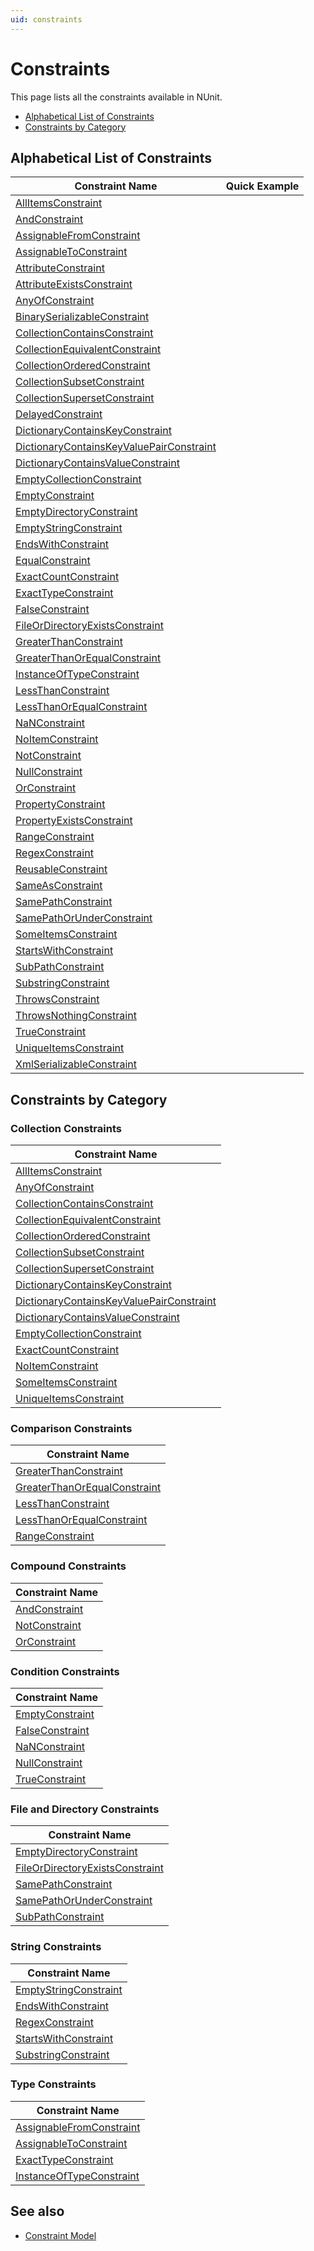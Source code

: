 ```yaml
---
uid: constraints
---
```


# Constraints

This page lists all the constraints available in NUnit.

* [Alphabetical List of Constraints](#alphabetical-list-of-constraints)
* [Constraints by Category](#constraints-by-category)

## Alphabetical List of Constraints

| Constraint Name                       | Quick Example |
| ------------------------------------- | ------------- |
| [AllItemsConstraint](AllItemsConstraint.md)               | |
| [AndConstraint](AndConstraint.md)                    | |
| [AssignableFromConstraint](AssignableFromConstraint.md)         | |
| [AssignableToConstraint](AssignableToConstraint.md)           | |
| [AttributeConstraint](AttributeConstraint.md)              | |
| [AttributeExistsConstraint](AttributeExistsConstraint.md)        | |
| [AnyOfConstraint](AnyOfConstraint.md)                  | |
| [BinarySerializableConstraint](BinarySerializableConstraint.md)     | |
| [CollectionContainsConstraint](CollectionContainsConstraint.md)     | |
| [CollectionEquivalentConstraint](CollectionEquivalentConstraint.md)   | |
| [CollectionOrderedConstraint](CollectionOrderedConstraint.md)      | |
| [CollectionSubsetConstraint](CollectionSubsetConstraint.md)       | |
| [CollectionSupersetConstraint](CollectionSupersetConstraint.md)     | |
| [DelayedConstraint](DelayedConstraint.md)                | |
| [DictionaryContainsKeyConstraint](DictionaryContainsKeyConstraint.md)  | |
| [DictionaryContainsKeyValuePairConstraint](DictionaryContainsKeyValuePairConstraint.md)  | |
| [DictionaryContainsValueConstraint](DictionaryContainsValueConstraint.md)| |
| [EmptyCollectionConstraint](EmptyCollectionConstraint.md)        | |
| [EmptyConstraint](EmptyConstraint.md)                  | |
| [EmptyDirectoryConstraint](EmptyDirectoryConstraint.md)         | |
| [EmptyStringConstraint](EmptyStringConstraint.md)            | |
| [EndsWithConstraint](EndsWithConstraint.md)               | |
| [EqualConstraint](EqualConstraint.md)                  | |
| [ExactCountConstraint](ExactCountConstraint.md)             | |
| [ExactTypeConstraint](ExactTypeConstraint.md)              | |
| [FalseConstraint](FalseConstraint.md)                  | |
| [FileOrDirectoryExistsConstraint](FileOrDirectoryExistsConstraint.md)  | |
| [GreaterThanConstraint](GreaterThanConstraint.md)            | |
| [GreaterThanOrEqualConstraint](GreaterThanOrEqualConstraint.md)     | |
| [InstanceOfTypeConstraint](InstanceOfTypeConstraint.md)         | |
| [LessThanConstraint](LessThanConstraint.md)               | |
| [LessThanOrEqualConstraint](LessThanOrEqualConstraint.md)        | |
| [NaNConstraint](NaNConstraint.md)                    | |
| [NoItemConstraint](NoItemConstraint.md)                 | |
| [NotConstraint](NotConstraint.md)                    | |
| [NullConstraint](NullConstraint.md)                   | |
| [OrConstraint](OrConstraint.md)                     | |
| [PropertyConstraint](PropertyConstraint.md)               | |
| [PropertyExistsConstraint](PropertyExistsConstraint.md)         | |
| [RangeConstraint](RangeConstraint.md)                  | |
| [RegexConstraint](RegexConstraint.md)                  | |
| [ReusableConstraint](ReusableConstraint.md)               | |
| [SameAsConstraint](SameAsConstraint.md)                 | |
| [SamePathConstraint](SamePathConstraint.md)               | |
| [SamePathOrUnderConstraint](SamePathOrUnderConstraint.md)        | |
| [SomeItemsConstraint](SomeItemsConstraint.md)              | |
| [StartsWithConstraint](StartsWithConstraint.md)             | |
| [SubPathConstraint](SubPathConstraint.md)                | |
| [SubstringConstraint](SubstringConstraint.md)              | |
| [ThrowsConstraint](ThrowsConstraint.md)                 | |
| [ThrowsNothingConstraint](ThrowsNothingConstraint.md)          | |
| [TrueConstraint](TrueConstraint.md)                   | |
| [UniqueItemsConstraint](UniqueItemsConstraint.md)            | |
| [XmlSerializableConstraint](XmlSerializableConstraint.md)        | |

## Constraints by Category

### Collection Constraints

| Constraint Name                      |
| -------------------------------------|
| [AllItemsConstraint](AllItemsConstraint.md)               |
| [AnyOfConstraint](AnyOfConstraint.md)                  |
| [CollectionContainsConstraint](CollectionContainsConstraint.md)     |
| [CollectionEquivalentConstraint](CollectionEquivalentConstraint.md)   |
| [CollectionOrderedConstraint](CollectionOrderedConstraint.md)      |
| [CollectionSubsetConstraint](CollectionSubsetConstraint.md)       |
| [CollectionSupersetConstraint](CollectionSupersetConstraint.md)     |
| [DictionaryContainsKeyConstraint](DictionaryContainsKeyConstraint.md)  |
| [DictionaryContainsKeyValuePairConstraint](DictionaryContainsKeyValuePairConstraint.md)  |
| [DictionaryContainsValueConstraint](DictionaryContainsValueConstraint.md)|
| [EmptyCollectionConstraint](EmptyCollectionConstraint.md)        |
| [ExactCountConstraint](ExactCountConstraint.md)             |
| [NoItemConstraint](NoItemConstraint.md)                 |
| [SomeItemsConstraint](SomeItemsConstraint.md)              |
| [UniqueItemsConstraint](UniqueItemsConstraint.md)            |

### Comparison Constraints

| Constraint Name                      |
| -------------------------------------|
| [GreaterThanConstraint](GreaterThanConstraint.md)            |
| [GreaterThanOrEqualConstraint](GreaterThanOrEqualConstraint.md)     |
| [LessThanConstraint](LessThanConstraint.md)               |
| [LessThanOrEqualConstraint](LessThanOrEqualConstraint.md)        |
| [RangeConstraint](RangeConstraint.md)                  |

### Compound Constraints

| Constraint Name                      |
| -------------------------------------|
| [AndConstraint](AndConstraint.md)                    |
| [NotConstraint](NotConstraint.md)                    |
| [OrConstraint](OrConstraint.md)                     |

### Condition Constraints

| Constraint Name                      |
| -------------------------------------|
| [EmptyConstraint](EmptyConstraint.md)                  |
| [FalseConstraint](FalseConstraint.md)                  |
| [NaNConstraint](NaNConstraint.md)                    |
| [NullConstraint](NullConstraint.md)                   |
| [TrueConstraint](TrueConstraint.md)                   |

### File and Directory Constraints

| Constraint Name                      |
| -------------------------------------|
| [EmptyDirectoryConstraint](EmptyDirectoryConstraint.md)         |
| [FileOrDirectoryExistsConstraint](FileOrDirectoryExistsConstraint.md)  |
| [SamePathConstraint](SamePathConstraint.md)               |
| [SamePathOrUnderConstraint](SamePathOrUnderConstraint.md)        |
| [SubPathConstraint](SubPathConstraint.md)                |

### String Constraints

| Constraint Name                      |
| -------------------------------------|
| [EmptyStringConstraint](EmptyStringConstraint.md)            |
| [EndsWithConstraint](EndsWithConstraint.md)               |
| [RegexConstraint](RegexConstraint.md)                  |
| [StartsWithConstraint](StartsWithConstraint.md)             |
| [SubstringConstraint](SubstringConstraint.md)              |

### Type Constraints

| Constraint Name                      |
| -------------------------------------|
| [AssignableFromConstraint](AssignableFromConstraint.md)         |
| [AssignableToConstraint](AssignableToConstraint.md)           |
| [ExactTypeConstraint](ExactTypeConstraint.md)              |
| [InstanceOfTypeConstraint](InstanceOfTypeConstraint.md)         |

## See also

* [Constraint Model](xref:constraintmodel)
